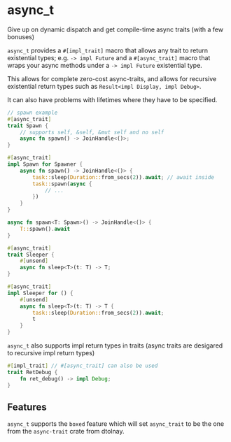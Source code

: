 # async_t

Give up on dynamic dispatch and get compile-time async traits (with a few bonuses)

`async_t` provides a `#[impl_trait]` macro that allows any trait to return
existential types; e.g. `-> impl Future` and a `#[async_trait]` macro that
wraps your async methods under a `-> impl Future` existential type.

This allows for complete zero-cost async-traits, and allows for recursive existential
return types such as `Result<impl Display, impl Debug>`.

It can also have problems with lifetimes where they have to be specified.

```rust
// spawn example
#[async_trait]
trait Spawn {
    // supports self, &self, &mut self and no self
    async fn spawn() -> JoinHandle<()>;
}

#[async_trait]
impl Spawn for Spawner {
    async fn spawn() -> JoinHandle<()> {
        task::sleep(Duration::from_secs(2)).await; // await inside
        task::spawn(async {
            // ...
        })
    }
}

async fn spawn<T: Spawn>() -> JoinHandle<()> {
    T::spawn().await
}

```

```rust
#[async_trait]
trait Sleeper {
    #[unsend]
    async fn sleep<T>(t: T) -> T;
}

#[async_trait]
impl Sleeper for () {
    #[unsend]
    async fn sleep<T>(t: T) -> T {
        task::sleep(Duration::from_secs(2)).await;
        t
    }
}
```

`async_t` also supports impl return types in traits (async traits are desigared to recursive impl return types)

```rust
#[impl_trait] // #[async_trait] can also be used
trait RetDebug {
    fn ret_debug() -> impl Debug;
}
```

## Features

`async_t` supports the `boxed` feature which will set `async_trait` to be the one from the `async-trait` crate from dtolnay.
